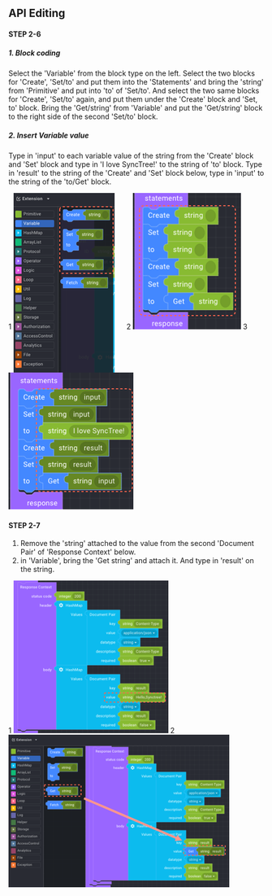 ## API Editing

#### STEP 2-6

##### 1. Block coding

Select the 'Variable' from the block type on the left. Select the two blocks for 'Create', 'Set/to' and put them into the 'Statements' and bring the 'string' from 'Primitive' and put into 'to' of 'Set/to'. And select the two same blocks for 'Create', 'Set/to' again, and put them under the 'Create' block and 'Set, to' block. Bring the 'Get/string' from 'Variable' and put the 'Get/string' block to the right side of the second 'Set/to' block.

##### 2. Insert Variable value

Type in 'input' to each variable value of the string from the 'Create' block and 'Set' block and type in 'I love SyncTree!' to the string of 'to' block. Type in 'result' to the string of the 'Create' and 'Set' block below, type in 'input' to the string of the 'to/Get' block.

<div class='img-container'>
    <span style='top: -34px;left: 0px;'>1</span>
    <img src='../../img/howtouse/step2-6-1.png' style='margin-right: 20px;vertical-align: top;' />
    <span style='top: -34px;left: 223px;'>2</span>
    <img src='../../img/howtouse/step2-6-2.png' style='right: -61px;top: 113px;'/>
    <span style='top: 135px;left: -22px;'>3</span>
    <img src='../../img/howtouse/step2-6-3.png' style='right: -61px;top: 113px;'/>
</div>

#### STEP 2-7

1. Remove the 'string' attached to the value from the second 'Document Pair' of 'Response Context' below.
2. in 'Variable', bring the 'Get string' and attach it. And type in 'result' on the string.

<div class='img-container'>
    <span style='top: -36px;left: 0px;'>1</span>
    <img src='../../img/howtouse/step2-7-1.png' style='height: 300px;' />
    <span style='top: -36px;left: 309px;'>2</span>
    <img src='../../img/howtouse/step2-7-2.png' style='height: 300px;' />
</div>
